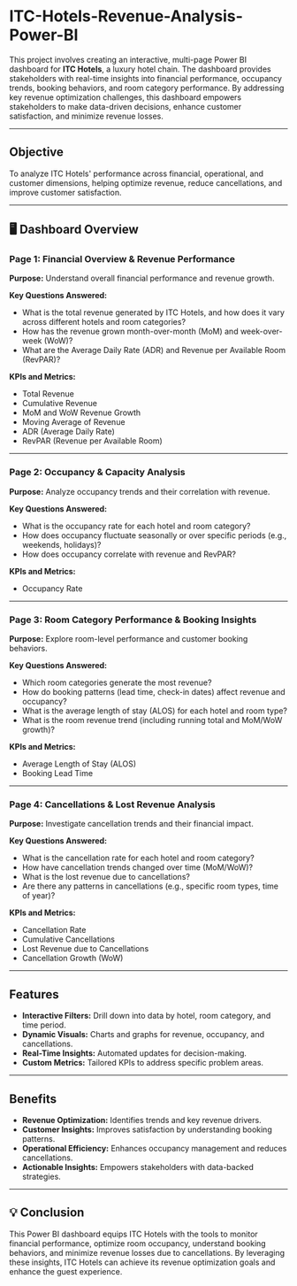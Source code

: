 # ITC-Hotels-Revenue-Analysis-Power-BI
This project involves creating an interactive, multi-page Power BI dashboard for **ITC Hotels**, a luxury hotel chain. The dashboard provides stakeholders with real-time insights into financial performance, occupancy trends, booking behaviors, and room category performance. By addressing key revenue optimization challenges, this dashboard empowers stakeholders to make data-driven decisions, enhance customer satisfaction, and minimize revenue losses.

---

##  Objective  
To analyze ITC Hotels' performance across financial, operational, and customer dimensions, helping optimize revenue, reduce cancellations, and improve customer satisfaction.

---

## 🖥️ Dashboard Overview  

### **Page 1: Financial Overview & Revenue Performance**  
**Purpose:** Understand overall financial performance and revenue growth.  

**Key Questions Answered:**  
- What is the total revenue generated by ITC Hotels, and how does it vary across different hotels and room categories?  
- How has the revenue grown month-over-month (MoM) and week-over-week (WoW)?  
- What are the Average Daily Rate (ADR) and Revenue per Available Room (RevPAR)?  

**KPIs and Metrics:**  
- Total Revenue  
- Cumulative Revenue  
- MoM and WoW Revenue Growth  
- Moving Average of Revenue  
- ADR (Average Daily Rate)  
- RevPAR (Revenue per Available Room)  

---

### **Page 2: Occupancy & Capacity Analysis**  
**Purpose:** Analyze occupancy trends and their correlation with revenue.  

**Key Questions Answered:**  
- What is the occupancy rate for each hotel and room category?  
- How does occupancy fluctuate seasonally or over specific periods (e.g., weekends, holidays)?  
- How does occupancy correlate with revenue and RevPAR?  

**KPIs and Metrics:**  
- Occupancy Rate  

---

### **Page 3: Room Category Performance & Booking Insights**  
**Purpose:** Explore room-level performance and customer booking behaviors.  

**Key Questions Answered:**  
- Which room categories generate the most revenue?  
- How do booking patterns (lead time, check-in dates) affect revenue and occupancy?  
- What is the average length of stay (ALOS) for each hotel and room type?  
- What is the room revenue trend (including running total and MoM/WoW growth)?  

**KPIs and Metrics:**  
- Average Length of Stay (ALOS)  
- Booking Lead Time  

---

### **Page 4: Cancellations & Lost Revenue Analysis**  
**Purpose:** Investigate cancellation trends and their financial impact.  

**Key Questions Answered:**  
- What is the cancellation rate for each hotel and room category?  
- How have cancellation trends changed over time (MoM/WoW)?  
- What is the lost revenue due to cancellations?  
- Are there any patterns in cancellations (e.g., specific room types, time of year)?  

**KPIs and Metrics:**  
- Cancellation Rate  
- Cumulative Cancellations  
- Lost Revenue due to Cancellations  
- Cancellation Growth (WoW)  

---

##  Features  
- **Interactive Filters:** Drill down into data by hotel, room category, and time period.  
- **Dynamic Visuals:** Charts and graphs for revenue, occupancy, and cancellations.  
- **Real-Time Insights:** Automated updates for decision-making.  
- **Custom Metrics:** Tailored KPIs to address specific problem areas.  

---

##  Benefits  
- **Revenue Optimization:** Identifies trends and key revenue drivers.  
- **Customer Insights:** Improves satisfaction by understanding booking patterns.  
- **Operational Efficiency:** Enhances occupancy management and reduces cancellations.  
- **Actionable Insights:** Empowers stakeholders with data-backed strategies.  

---

## 💡 Conclusion  
This Power BI dashboard equips ITC Hotels with the tools to monitor financial performance, optimize room occupancy, understand booking behaviors, and minimize revenue losses due to cancellations. By leveraging these insights, ITC Hotels can achieve its revenue optimization goals and enhance the guest experience.
